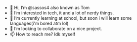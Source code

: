 - 👋 Hi, I’m @sassos4 also known as Tom
- 👀 I’m interested in tech, it and a lot of nerdy things.
- 🌱 I’m currently learning at school, but soon i will learn some languages(i'm bored atm lol)
- 💞️ I’m looking to collaborate on a nice project.
- 📫 How to reach me? Idk myself
